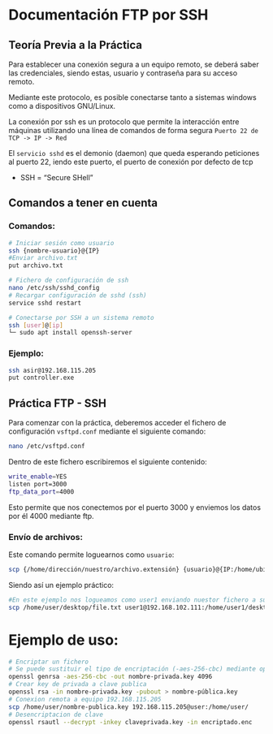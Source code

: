 # Documentación FTP por SSH
<!--Documentado por Andrés Ruslan Abadías Otal (Nisamov)-->

## Teoría Previa a la Práctica
Para establecer una conexión segura a un equipo remoto, se deberá saber las credenciales, siendo estas, usuario y contraseña para su acceso remoto.

Mediante este protocolo, es posible conectarse tanto a sistemas windows como a dispositivos GNU/Linux.

La conexión por ssh es un protocolo que permite la interacción entre máquinas utilizando una línea de comandos de forma segura
`Puerto 22 de TCP -> IP -> Red`

El `servicio sshd` es el demonio (daemon) que queda esperando peticiones al puerto 22, iendo este puerto, el puerto de conexión por defecto de tcp
- SSH = “Secure SHell”

## Comandos a tener en cuenta
### Comandos:
```bash
# Iniciar sesión como usuario
ssh {nombre-usuario}@{IP}
#Enviar archivo.txt
put archivo.txt

# Fichero de configuración de ssh
nano /etc/ssh/sshd_config
# Recargar configuración de sshd (ssh)
service sshd restart

# Conectarse por SSH a un sistema remoto
ssh [user]@[ip]
└─ sudo apt install openssh-server
```
### Ejemplo:
```bash
ssh asir@192.168.115.205
put controller.exe
```
## Práctica FTP - SSH
Para comenzar con la práctica, deberemos acceder el fichero de configuración `vsftpd.conf` mediante el siguiente comando:
```bash
nano /etc/vsftpd.conf
```
Dentro de este fichero escribiremos el siguiente contenido:
```bash
write_enable=YES
listen port=3000
ftp_data_port=4000
```
Esto permite que nos conectemos por el puerto 3000 y enviemos los datos por él 4000 mediante ftp.


### Envío de archivos:
Este comando permite loguearnos como `usuario`:
```bash
scp {/home/dirección/nuestro/archivo.extensión} {usuario}@{IP:/home/ubicación/archivo/destino}
```
Siendo así un ejemplo práctico:
```bash
#En este ejemplo nos logueamos como user1 enviando nuestor fichero a su directorio /desktop
scp /home/user/desktop/file.txt user1@192.168.102.111:/home/user1/desktop/
```

# Ejemplo de uso:
```bash
# Encriptar un fichero
# Se puede sustituir el tipo de encriptación (-aes-256-cbc) mediante openssl help
openssl genrsa -aes-256-cbc -out nombre-privada.key 4096
# Crear key de privada a clave publica
openssl rsa -in nombre-privada.key -pubout > nombre-pública.key
# Conexion remota a equipo 192.168.115.205
scp /home/user/nombre-publica.key 192.168.115.205@user:/home/user/
# Desencriptacion de clave
openssl rsautl --decrypt -inkey claveprivada.key -in encriptado.enc
```